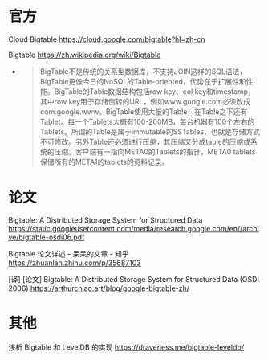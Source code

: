 
# 官方

Cloud Bigtable https://cloud.google.com/bigtable?hl=zh-cn

Bigtable https://zh.wikipedia.org/wiki/Bigtable
- > BigTable不是传统的关系型数据库，不支持JOIN这样的SQL语法，BigTable更像今日的NoSQL的Table-oriented，优势在于扩展性和性能。BigTable的Table数据结构包括row key、col key和timestamp，其中row key用于存储倒转的URL，例如www.google.com必须改成com.google.www。BigTable使用大量的Table，在Table之下还有Tablet。每一个Tablets大概有100-200MB，每台机器有100个左右的Tablets。所谓的Table是属于immutable的SSTables，也就是存储方式不可修改。另外Table还必须进行压缩，其压缩又分成table的压缩或系统的压缩。客户端有一指向META0的Tablets的指针，META0 tablets保储所有的META1的tablets的资料记录。

# 论文

Bigtable: A Distributed Storage System for Structured Data https://static.googleusercontent.com/media/research.google.com/en//archive/bigtable-osdi06.pdf

Bigtable 论文详述 - 呆呆的文章 - 知乎 https://zhuanlan.zhihu.com/p/35687103

[译] [论文] Bigtable: A Distributed Storage System for Structured Data (OSDI 2006) https://arthurchiao.art/blog/google-bigtable-zh/

# 其他

浅析 Bigtable 和 LevelDB 的实现 https://draveness.me/bigtable-leveldb/
